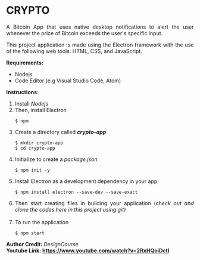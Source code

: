 <h1><strong>CRYPTO&nbsp; </strong></h1>
<p style="text-align: justify;">A Bitcoin App that uses native desktop notifications to alert the user whenever the price of Bitcoin exceeds the user's specific input.</p>
<p style="text-align: justify;">This project application is made using the Electron framework with the use of the following web tools: HTML, CSS, and JavaScript.&nbsp;</p>
<p style="text-align: justify;"><strong>Requirements:</strong></p>
<ul>
  <li style="text-align: justify;">Nodejs</li>
  <li style="text-align: justify;">Code Editor (e.g Visual Studio Code, Atom)</li>
</ul>
<p style="text-align: justify;"><strong>Instructions</strong>:</p>
<ol>
  <li style="text-align: justify;">Install&nbsp;<em>Nodejs</em></li>
  <li style="text-align: justify;">Then, install Electron&nbsp;<br />
    <pre class="language-markup"><code>$ npm​</code></pre>
  </li>
  <li style="text-align: justify;">Create a directory called <strong><em>c</em><strong><em><strong>rypto-app</strong><br /></em></strong></strong>
    <pre class="language-markup"><code>$ mkdir crypto-app
$ cd crypto-app</code></pre>
  </li>
  <li style="text-align: justify;">Initialize to create a&nbsp;<em>package.json</em> <br />
    <pre class="language-markup"><code>$ npm init -y</code></pre>
  </li>
  <li style="text-align: justify;">Install Electron as a development dependency in your app<br />
    <pre class="language-markup"><code>$ npm install electron --save-dev --save-exact​</code></pre>
  </li>
  <li style="text-align: justify;">Then start creating files in building your application (<em>check out and clone the codes here in this project using git)<br /><br /></em></li>
  <li style="text-align: justify;">To run the application<br />
    <pre class="language-markup"><code>$ npm start</code></pre>
  </li>
</ol>
<p><strong>Author Credit:&nbsp;</strong><em>DesignCourse<br /></em><strong>Youtube Link: <a href="https://www.youtube.com/watch?v=2RxHQoiDctI">https://www.youtube.com/watch?v=2RxHQoiDctI</a></strong></p>
<p>&nbsp;</p>
